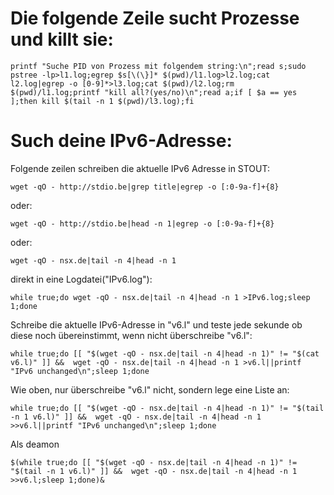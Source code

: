 # Die folgende Zeile sucht Prozesse und killt sie:

    printf "Suche PID von Prozess mit folgendem string:\n";read s;sudo pstree -lp>l1.log;egrep $s[\(\}]* $(pwd)/l1.log>l2.log;cat l2.log|egrep -o [0-9]*>l3.log;cat $(pwd)/l2.log;rm $(pwd)/l1.log;printf "kill all?(yes/no)\n";read a;if [ $a == yes ];then kill $(tail -n 1 $(pwd)/l3.log);fi


# Such deine IPv6-Adresse:
Folgende zeilen schreiben die aktuelle IPv6 Adresse in STOUT:

    wget -qO - http://stdio.be|grep title|egrep -o [:0-9a-f]+{8}
    
oder:
    
    wget -qO - http://stdio.be|head -n 1|egrep -o [:0-9a-f]+{8}
    
oder:
    
    wget -qO - nsx.de|tail -n 4|head -n 1
    
direkt in eine Logdatei("IPv6.log"):
    
    while true;do wget -qO - nsx.de|tail -n 4|head -n 1 >IPv6.log;sleep 1;done

Schreibe die aktuelle IPv6-Adresse in "v6.l" und teste jede sekunde ob diese noch übereinstimmt, wenn nicht überschreibe "v6.l":

    while true;do [[ "$(wget -qO - nsx.de|tail -n 4|head -n 1)" != "$(cat v6.l)" ]] &&  wget -qO - nsx.de|tail -n 4|head -n 1 >v6.l||printf "IPv6 unchanged\n";sleep 1;done 
    
Wie oben, nur überschreibe "v6.l" nicht, sondern lege eine Liste an:

    while true;do [[ "$(wget -qO - nsx.de|tail -n 4|head -n 1)" != "$(tail -n 1 v6.l)" ]] &&  wget -qO - nsx.de|tail -n 4|head -n 1 >>v6.l||printf "IPv6 unchanged\n";sleep 1;done
    
Als  deamon

    $(while true;do [[ "$(wget -qO - nsx.de|tail -n 4|head -n 1)" != "$(tail -n 1 v6.l)" ]] &&  wget -qO - nsx.de|tail -n 4|head -n 1 >>v6.l;sleep 1;done)&
